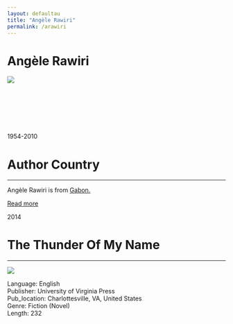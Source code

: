 ```yaml
---
layout: defaultau
title: "Angèle Rawiri"
permalink: /arawiri
---
```

<!-- partial:index.partial.html -->
<div class="content">
    <h1>Angèle Rawiri</h1>
    <div class="quote">
        <div><img src="https://jifabookclub.org/wp-content/uploads/2021/03/jifa-bookclub-lien-video-relais-angele-rawiri-fureurs-cris-femmes-370x370.jpg" class="logo"></div>
    </div>
    <div class="timeline">
        <div style="padding-bottom:100px;"></div>
        <div class="block">
            <div class="date right"><p class="right">1954-2010</p></div>
            <div class="dot"></div>
            <div class="left first">
            <div class="author_country">
                <h1>Author Country</h1><hr>
            <div class="aclocation"><p>Angèle Rawiri is from <a href="http://localhost:4000/52">Gabon.</a></p></div>
              <div class="acreadmore">  <a href="https://en.wikipedia.org/wiki/Ang%C3%A8le_Rawiri">Read more</a></div>
            </div>
            </div>
        </div>
        <div class="block">
            <div class="date left"><p class="left">2014</p></div>
            <div class="dot"></div>
            <div class="right">
                <h1>The Thunder Of My Name</h1><hr>
                <p><img src="https://encrypted-tbn1.gstatic.com/images?q=tbn:ANd9GcTmNFPp4YdCzKdOlccQt_v4UVbSKyo1OsKjPLHWDO1-AyXSUrK9"></p>
                <p>
                Language: English<br/>
                Publisher: University of Virginia Press<br/>
                Pub_location: Charlottesville, VA, United States<br/>
                Genre: Fiction (Novel)<br/>
                Length: 232<br/>                   </p>
            </div>
        </div>
